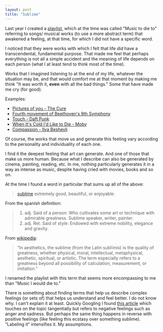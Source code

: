 ```yaml
---
layout: post
title: "Sublime"
---
```


Last year I created a [playlist](https://open.spotify.com/playlist/52nTnaEOquglSZraI6JSbN?si=7ff33bf9cc004844), which at the time was called "Music to die to" referring to songs/ musical works (to use a more abstract term) that awakened a feeling, at that time, for which I did not have a specific word.

I noticed that they were works with which I felt that life *did* have a transcendental, fundamental purpose. That made me feel that perhaps everything is not all a simple accident and the meaning of life depends on each person (what I at least tend to think most of the time).

Works that I imagined listening to at the end of my life, whatever the situation may be, and that would comfort me at that moment by making me think "It was worth it, **even** with all the bad things." Some that have made me cry (for good).

Examples:

- [Pictures of you - The Cure](https://youtu.be/UmFFTkjs-O0?si=nF2rPtNR4ZrdxeBR)
- [Fourth movement of Beethoven's 9th Symphony](https://www.youtube.com/watch?v=XFRfzCiVx_Y)
- [Touch - Daft Punk](https://youtu.be/0Gkhol2Q1og?si=Lglp-rtXLh-HlSqD)
- [When It's Cold I'd Like to Die - Moby](https://youtu.be/kFyuSMf-PtQ?si=9slErCmDocom8tJe)
- [Compassion - Ilya Beshevli](https://youtu.be/woG1YB4m9h0?si=PYaXyTH_e3YBMqBG)

Of course, the works that move us and generate this feeling vary according to the personality and individuality of each one.

I find it the deepest feeling that art can generate. And one of those that make us more human. Because what I describe can also be generated by cinema, painting, reading, etc. In me, nothing particularly generates it in a way as intense as music, despite having cried with movies, books and so on.

At the time I found a word in particular that sums up all of the above:

>[sublime](https://dictionary.cambridge.org/dictionary/english/sublime)
>extremely good, beautiful, or enjoyable: 

From the spanish definition:
>1. adj. Said of a person: Who cultivates some art or technique with admirable greatness. Sublime speaker, writer, painter.
>2. adj. Ret. Said of style: Endowed with extreme nobility, elegance and gravity.

From [wikipedia](https://en.wikipedia.org/wiki/Sublime_(philosophy)):

>“In aesthetics, the sublime (from the Latin sublīmis) is the quality of greatness, whether physical, moral, intellectual, metaphysical, aesthetic, spiritual, or artistic. The term especially refers to a greatness beyond all possibility of calculation, measurement, or imitation.”

I renamed the playlist with this term that seems more encompassing to me than "Music I would die to."

There is something about finding terms that help us describe complex feelings (or sets of) that helps us understand and feel better. I do not know why. I can't explain it at least. Quickly Googling I found [this article](https://www.sciencedaily.com/releases/2007/06/070622090727.htm) which touches on the topic tangentially but refers to negative feelings such as anger and sadness. But perhaps the same thing happens in reverse with positive feelings (like feeling this ecstasy over something sublime). “Labeling it” intensifies it. My assumptions.